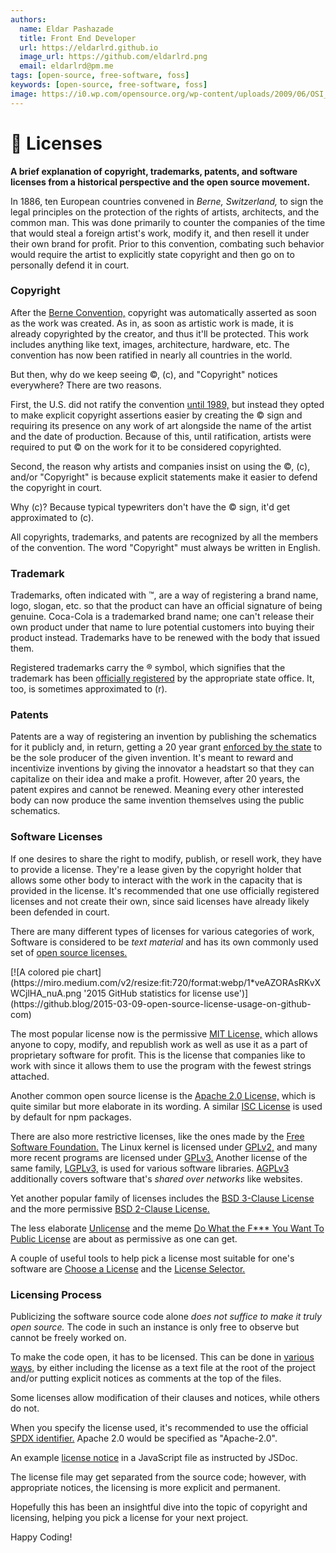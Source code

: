 ```yaml
---
authors:
  name: Eldar Pashazade
  title: Front End Developer
  url: https://eldarlrd.github.io
  image_url: https://github.com/eldarlrd.png
  email: eldarlrd@pm.me
tags: [open-source, free-software, foss]
keywords: [open-source, free-software, foss]
image: https://i0.wp.com/opensource.org/wp-content/uploads/2009/06/OSI_Standard_Logo_600X780.png
---
```

# 🔑 Licenses
**A brief explanation of copyright, trademarks, patents, and software licenses from a historical perspective and the open source movement.**

In 1886, ten European countries convened in *Berne, Switzerland,* to sign the legal principles on the protection of the rights of artists, architects, and the common man. This was done primarily to counter the companies of the time that would steal a foreign artist's work, modify it, and then resell it under their own brand for profit. Prior to this convention, combating such behavior would require the artist to explicitly state copyright and then go on to personally defend it in court.

<!-- truncate -->

### Copyright
After the [Berne Convention,](https://wipo.int/treaties/en/ip/berne) copyright was automatically asserted as soon as the work was created. As in, as soon as artistic work is made, it is already copyrighted by the creator, and thus it'll be protected. This work includes anything like text, images, architecture, hardware, etc. The convention has now been ratified in nearly all countries in the world.

But then, why do we keep seeing ©, (c), and "Copyright" notices everywhere? There are two reasons.

First, the U.S. did not ratify the convention [until 1989,](https://copyright.gov/title17/92appk.pdf) but instead they opted to make explicit copyright assertions easier by creating the © sign and requiring its presence on any work of art alongside the name of the artist and the date of production. Because of this, until ratification, artists were required to put © on the work for it to be considered copyrighted.

Second, the reason why artists and companies insist on using the ©, (c), and/or "Copyright" is because explicit statements make it easier to defend the copyright in court.

Why (c)? Because typical typewriters don't have the © sign, it'd get approximated to (c).

All copyrights, trademarks, and patents are recognized by all the members of the convention. The word "Copyright" must always be written in English.

### Trademark
Trademarks, often indicated with ™, are a way of registering a brand name, logo, slogan, etc. so that the product can have an official signature of being genuine. Coca-Cola is a trademarked brand name; one can't release their own product under that name to lure potential customers into buying their product instead. Trademarks have to be renewed with the body that issued them.

Registered trademarks carry the ® symbol, which signifies that the trademark has been [officially registered](https://uspto.gov/sites/default/files/trademarks/law/Trademark_Statutes.pdf) by the appropriate state office. It, too, is sometimes approximated to (r).

### Patents
Patents are a way of registering an invention by publishing the schematics for it publicly and, in return, getting a 20 year grant [enforced by the state](https://uspto.gov/web/offices/pac/mpep/consolidated_laws.pdf) to be the sole producer of the given invention. It's meant to reward and incentivize inventions by giving the innovator a headstart so that they can capitalize on their idea and make a profit. However, after 20 years, the patent expires and cannot be renewed. Meaning every other interested body can now produce the same invention themselves using the public schematics.

### Software Licenses
If one desires to share the right to modify, publish, or resell work, they have to provide a license. They're a lease given by the copyright holder that allows some other body to interact with the work in the capacity that is provided in the license. It's recommended that one use officially registered licenses and not create their own, since said licenses have already likely been defended in court.

There are many different types of licenses for various categories of work, Software is considered to be *text material* and has its own commonly used set of [open source licenses.](https://opensource.org/licenses)

<span className='text--center'>
  [![A colored pie chart](https://miro.medium.com/v2/resize:fit:720/format:webp/1*veAZORAsRKvXWCjlHA_nuA.png '2015 GitHub statistics for license use')](https://github.blog/2015-03-09-open-source-license-usage-on-github-com)
</span>

The most popular license now is the permissive [MIT License,](https://mit-license.org) which allows anyone to copy, modify, and republish work as well as use it as a part of proprietary software for profit. This is the license that companies like to work with since it allows them to use the program with the fewest strings attached.

Another common open source license is the [Apache 2.0 License,](https://apache.org/licenses/LICENSE-2.0.html) which is quite similar but more elaborate in its wording. A similar [ISC License](https://isc.org/licenses) is used by default for npm packages.

There are also more restrictive licenses, like the ones made by the [Free Software Foundation.](https://fsf.org) The Linux kernel is licensed under [GPLv2,](https://gnu.org/licenses/old-licenses/gpl-2.0.html) and many more recent programs are licensed under [GPLv3.](https://gnu.org/licenses/gpl-3.0.html) Another license of the same family, [LGPLv3,](https://gnu.org/licenses/lgpl-3.0.html) is used for various software libraries. [AGPLv3](https://gnu.org/licenses/agpl-3.0.html) additionally covers software that's *shared over networks* like websites.

Yet another popular family of licenses includes the [BSD 3-Clause License](https://opensource.org/license/BSD-3-clause) and the more permissive [BSD 2-Clause License.](https://opensource.org/license/bsd-2-clause)

The less elaborate [Unlicense](https://opensource.org/license/unlicense) and the meme [Do What the F*** You Want To Public License](http://wtfpl.net/about) are about as permissive as one can get.

A couple of useful tools to help pick a license most suitable for one's software are [Choose a License](https://choosealicense.com) and the [License Selector.](https://ufal.github.io/public-license-selector)

### Licensing Process
Publicizing the software source code alone *does not suffice to make it truly open source.* The code in such an instance is only free to observe but cannot be freely worked on.

To make the code open, it has to be licensed. This can be done in [various ways,](https://docs.github.com/en/communities/setting-up-your-project-for-healthy-contributions/adding-a-license-to-a-repository) by either including the license as a text file at the root of the project and/or putting explicit notices as comments at the top of the files.

Some licenses allow modification of their clauses and notices, while others do not.

When you specify the license used, it's recommended to use the official [SPDX identifier.](https://spdx.org/licenses) Apache 2.0 would be specified as "Apache-2.0".

An example [license notice](https://jsdoc.app/tags-license.html) in a JavaScript file as instructed by JSDoc.

The license file may get separated from the source code; however, with appropriate notices, the licensing is more explicit and permanent.

Hopefully this has been an insightful dive into the topic of copyright and licensing, helping you pick a license for your next project.

Happy Coding!
